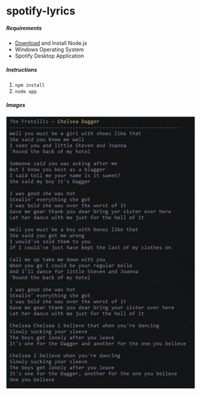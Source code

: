 # spotify-lyrics

##### Requirements
- [Download](https://nodejs.org/en/download/) and Install Node.js
- Windows Operating System
- Spotify Desktop Application

##### Instructions
1. `npm install`
2. `node app`

##### Images
![screenshot](https://github.com/mic-max/spotify-lyrics/blob/master/demo.png)
